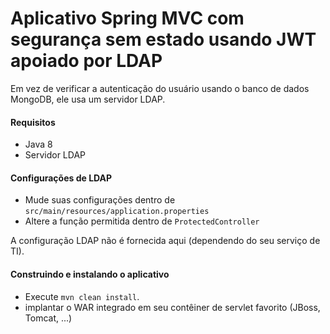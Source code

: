 # Aplicativo Spring MVC com segurança sem estado usando JWT apoiado por LDAP

Em vez de verificar a autenticação do usuário usando o banco de dados MongoDB, ele usa um servidor LDAP.

#### Requisitos

 * Java 8
 * Servidor LDAP

#### Configurações de LDAP

 * Mude suas configurações dentro de `src/main/resources/application.properties`
 * Altere a função permitida dentro de `ProtectedController`

A configuração LDAP não é fornecida aqui (dependendo do seu serviço de TI).

#### Construindo e instalando o aplicativo

 * Execute `mvn clean install`.
 * implantar o WAR integrado em seu contêiner de servlet favorito (JBoss, Tomcat, ...)

 
